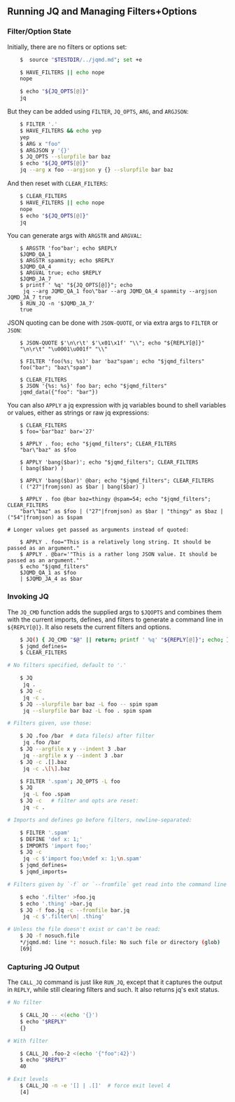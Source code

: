 ## Running JQ and Managing Filters+Options

### Filter/Option State

Initially, there are no filters or options set:

````sh
    $  source "$TESTDIR/../jqmd.md"; set +e

    $ HAVE_FILTERS || echo nope
    nope

    $ echo "${JQ_OPTS[@]}"
    jq
````

But they can be added using `FILTER`, `JQ_OPTS`, `ARG`, and `ARGJSON`:

````sh
    $ FILTER '.'
    $ HAVE_FILTERS && echo yep
    yep
    $ ARG x "foo"
    $ ARGJSON y '{}'
    $ JQ_OPTS --slurpfile bar baz
    $ echo "${JQ_OPTS[@]}"
    jq --arg x foo --argjson y {} --slurpfile bar baz
````

And then reset with `CLEAR_FILTERS`:

````sh
    $ CLEAR_FILTERS
    $ HAVE_FILTERS || echo nope
    nope
    $ echo "${JQ_OPTS[@]}"
    jq
````

You can generate args with `ARGSTR` and `ARGVAL`:

~~~shell
    $ ARGSTR 'foo"bar'; echo $REPLY
    $JQMD_QA_1
    $ ARGSTR spammity; echo $REPLY
    $JQMD_QA_4
    $ ARGVAL true; echo $REPLY
    $JQMD_JA_7
    $ printf ' %q' "${JQ_OPTS[@]}"; echo
     jq --arg JQMD_QA_1 foo\"bar --arg JQMD_QA_4 spammity --argjson JQMD_JA_7 true
    $ RUN_JQ -n '$JQMD_JA_7'
    true
~~~

JSON quoting can be done with `JSON-QUOTE`, or via extra args to `FILTER` or `JSON`:

~~~shell
    $ JSON-QUOTE $'\n\r\t' $'\x01\x1f' "\\"; echo "${REPLY[@]}"
    "\n\r\t" "\u0001\u001f" "\\"

    $ FILTER 'foo(%s; %s)' bar 'baz"spam'; echo "$jqmd_filters"
    foo("bar"; "baz\"spam")

    $ CLEAR_FILTERS
    $ JSON '{%s: %s}' foo bar; echo "$jqmd_filters"
    jqmd_data({"foo": "bar"})
~~~

You can also `APPLY` a jq expression with jq variables bound to shell variables or values, either as strings or raw jq expressions:

~~~shell
    $ CLEAR_FILTERS
    $ foo='bar"baz' bar='27'

    $ APPLY . foo; echo "$jqmd_filters"; CLEAR_FILTERS
    "bar\"baz" as $foo

    $ APPLY 'bang($bar)'; echo "$jqmd_filters"; CLEAR_FILTERS
    ( bang($bar) )

    $ APPLY 'bang($bar)' @bar; echo "$jqmd_filters"; CLEAR_FILTERS
    ( ("27"|fromjson) as $bar | bang($bar) )

    $ APPLY . foo @bar baz=thingy @spam=54; echo "$jqmd_filters"; CLEAR_FILTERS
    "bar\"baz" as $foo | ("27"|fromjson) as $bar | "thingy" as $baz | ("54"|fromjson) as $spam

# Longer values get passed as arguments instead of quoted:

    $ APPLY . foo="This is a relatively long string. It should be passed as an argument."
    $ APPLY . @bar='"This is a rather long JSON value. It should be passed as an argument."'
    $ echo "$jqmd_filters"
    $JQMD_QA_1 as $foo
    | $JQMD_JA_4 as $bar

~~~

### Invoking JQ

The `JQ_CMD` function adds the supplied args to `$JQOPTS` and combines them with the current imports, defines, and filters to generate a command line in `${REPLY[@]}`.  It also resets the current filters and options.

````sh
    $ JQ() { JQ_CMD "$@" || return; printf ' %q' "${REPLY[@]}"; echo; }
    $ jqmd_defines=
    $ CLEAR_FILTERS

# No filters specified, default to '.'

    $ JQ
     jq .
    $ JQ -c
     jq -c .
    $ JQ --slurpfile bar baz -L foo -- spim spam
     jq --slurpfile bar baz -L foo . spim spam

# Filters given, use those:

    $ JQ .foo /bar  # data file(s) after filter
     jq .foo /bar
    $ JQ --argfile x y --indent 3 .bar
     jq --argfile x y --indent 3 .bar
    $ JQ -c .[].baz
     jq -c .\[\].baz

    $ FILTER '.spam'; JQ_OPTS -L foo
    $ JQ
     jq -L foo .spam
    $ JQ -c   # filter and opts are reset:
     jq -c .

# Imports and defines go before filters, newline-separated:

    $ FILTER '.spam'
    $ DEFINE 'def x: 1;'
    $ IMPORTS 'import foo;'
    $ JQ -c
     jq -c $'import foo;\ndef x: 1;\n.spam'
    $ jqmd_defines=
    $ jqmd_imports=

# Filters given by `-f` or `--fromfile` get read into the command line as part of the filter:

    $ echo '.filter' >foo.jq
    $ echo '.thing' >bar.jq
    $ JQ -f foo.jq -c --fromfile bar.jq
     jq -c $'.filter\n| .thing'

# Unless the file doesn't exist or can't be read:
    $ JQ -f nosuch.file
    */jqmd.md: line *: nosuch.file: No such file or directory (glob)
    [69]
````

### Capturing JQ Output

The `CALL_JQ` command is just like `RUN_JQ`, except that it captures the output in `REPLY`, while still clearing filters and such.  It also returns jq's exit status.

````sh
# No filter

    $ CALL_JQ -- <(echo '{}')
    $ echo "$REPLY"
    {}

# With filter

    $ CALL_JQ .foo-2 <(echo '{"foo":42}')
    $ echo "$REPLY"
    40

# Exit levels
    $ CALL_JQ -n -e '[] | .[]'  # force exit level 4
    [4]
````

